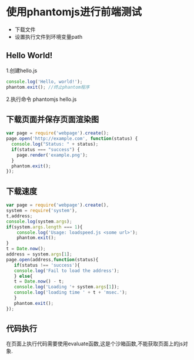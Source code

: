 # 使用phantomjs进行前端测试
* 下载文件
* 设置执行文件到环境变量path

## Hello World!
1.创建hello.js
```javascript
console.log('Hello, world!');
phantom.exit(); //终止phantom程序
```
2.执行命令 phantomjs hello.js


## 下载页面并保存页面渲染图
```javascript
var page = require('webpage').create();
page.open('http://example.com', function(status) {
  console.log("Status: " + status);
  if(status === "success") {
    page.render('example.png');
  }
  phantom.exit();
});
```

## 下载速度
```javascript
var page = require('webpage').create(),
system = require('system'),
t,address;
console.log(system.args);
if(system.args.length === 1){
    console.log('Usage: loadspeed.js <some url>');
    phantom.exit();
}
t = Date.now();
address = system.args[1];
page.open(address,function(status){
   if(status !== 'success'){
   console.log('Fail to load the address');
   } else{
   t = Date.now() - t;
   console.log('Loading '+ system.args[1]);
   console.log('loading time ' + t + 'msec.');
   }
   phantom.exit();
});
```
## 代码执行
在页面上执行代码需要使用evaluate函数,这是个沙箱函数,不能获取页面上的js对象.

